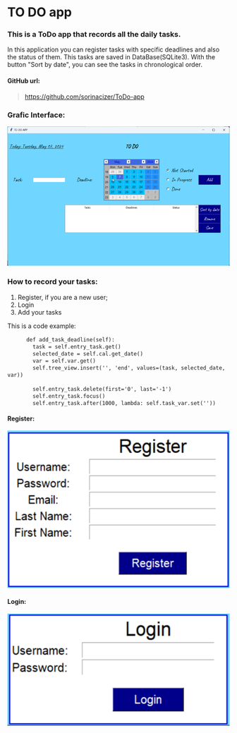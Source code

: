# TO DO app

### This is a ToDo app that records all the daily tasks. 
In this application you can register tasks with specific deadlines and also the status of them.
This tasks are saved in DataBase(SQLite3). With the button "Sort by date", you can see the tasks in chronological order.

#### GitHub url: 
> https://github.com/sorinacizer/ToDo-app

### Grafic Interface:
![img.png](./data/img.png)

### How to record your tasks:
1. Register, if you are a new user;
2. Login
3. Add your tasks

This is a code example:
```commandline
      def add_task_deadline(self):
        task = self.entry_task.get()
        selected_date = self.cal.get_date()
        var = self.var.get()
        self.tree_view.insert('', 'end', values=(task, selected_date, var))

        self.entry_task.delete(first='0', last='-1')
        self.entry_task.focus()
        self.entry_task.after(1000, lambda: self.task_var.set(''))
```

#### Register:
![img_4.png](./data/img_2.png)

#### Login:
![img.png](./data/img3.png)
